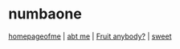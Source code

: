 # numbaone

<a href="../index.html">homepageofme</a> | <a href="#">abt me</a> | <a href="../../../class/ninja.html">Fruit anybody?</a> | <a href="../../pics/Bild.jpg">sweet</a>
